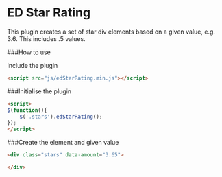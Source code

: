 ED Star Rating
=========

This plugin creates a set of star div elements based on a given value, e.g. 3.6. This includes .5 values.

###How to use

Include the plugin

```html
<script src="js/edStarRating.min.js"></script>
```

###Initialise the plugin

```html
<script>
$(function(){
	$('.stars').edStarRating();
});
</script>
```

###Create the element and given value

```html
<div class="stars" data-amount="3.65">

</div>
```
